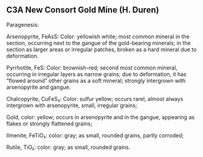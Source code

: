 ## C3A New Consort Gold Mine (H. Duren)

Paragenesis:

Arsenopyrite, FeAsS: Color: yellowish white; most common mineral in the section, occurring next to the gangue of the gold-bearing minerals; in the section as larger areas or irregular patches, broken as a hard mineral due to deformation.

Pyrrhotite, FeS: Color: brownish-red; second most common mineral, occurring in irregular layers as narrow grains; due to deformation, it has “flowed around” other grains as a soft mineral; strongly intergrown with arsenopyrite and gangue.

Chalcopyrite, CuFeS₂: Color: sulfur yellow; occurs rarel, almost always intergrown with arsenopyrite, small, irregular grains;

Gold, color: yellow; occurs in arsenopyrite and in the gangue, appearing as flakes or strongly flattened grains;

Ilmenite, FeTiO₃: color: gray; as small, rounded grains, partly corroded;

Rutile, TiO₂: color: gray; as small, rounded grains.
